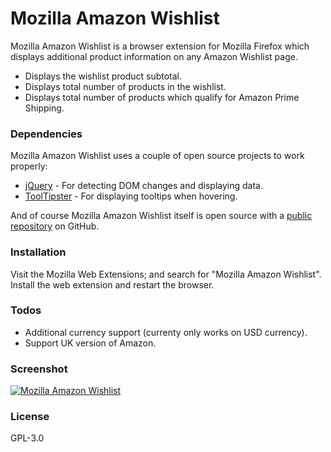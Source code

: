 # Mozilla Amazon Wishlist

Mozilla Amazon Wishlist is a browser extension for Mozilla Firefox which displays additional product information on any Amazon Wishlist page.

  - Displays the wishlist product subtotal.
  - Displays total number of products in the wishlist.
  - Displays total number of products which qualify for Amazon Prime Shipping.

### Dependencies

Mozilla Amazon Wishlist uses a couple of open source projects to work properly:

* [jQuery] - For detecting DOM changes and displaying data.
* [ToolTipster] - For displaying tooltips when hovering.

And of course Mozilla Amazon Wishlist itself is open source with a [public repository][pub_repo] on GitHub.

### Installation

Visit the Mozilla Web Extensions; and search for "Mozilla Amazon Wishlist".  Install the web extension and restart the browser.

### Todos

 - Additional currency support (currenty only works on USD currency).
 - Support UK version of Amazon.

### Screenshot

[![Mozilla Amazon Wishlist](http://joshlobe.com/images/github/mozilla-amazon-wishlist.jpg)](http://joshlobe.com/images/github/mozilla-amazon-wishlist.jpg)

### License

GPL-3.0



   [jQuery]: <http://jquery.com>
   [ToolTipster]: <http://iamceege.github.io/tooltipster/>
   [pub_repo]: <https://github.com/joshlobe/mozilla-amazon-wishlist>
